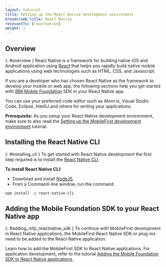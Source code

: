 ```yaml
---
layout: tutorial
title: Setting up the React Native development environment
breadcrumb_title: React Native
relevantTo: [reactnative]
weight: 1
---
```

<!-- NLS_CHARSET=UTF-8 -->
## Overview
{: #overview }
React Native is a framework for building native iOS and Android application using [React](https://reactjs.org/) that helps you rapidly build native mobile applications using web technologies such as HTML, CSS, and Javascript.

If you are a developer who has chosen React Native as the framework to develop your mobile or web app, the following sections help you get started with [IBM Mobile Foundation](http://mobilefirstplatform.ibmcloud.com) SDK in  your React Native app.

You can use your preferred code editor such as Atom.io, Visual Studio Code, Eclipse, IntelliJ and others for writing your applications.

**Prerequisite:** As you setup your React Native development environment, make sure to also read the [Setting up the MobileFirst development environment](https://mobilefirstplatform.ibmcloud.com/tutorials/en/foundation/8.0/installation-configuration/development/mobilefirst) tutorial.

## Installing the React Native CLI
{: #installing_cli }
To get started with React Native development the first step required is to install the [React Native CLI](https://facebook.github.io/react-native/docs/getting-started.html).

**To install React Native CLI:**

* Download and install [NodeJS](https://nodejs.org/en/).
* From a Command-line window, run the command:
```bash
npm install -g react-native-cli
```

## Adding the Mobile Foundation SDK to your React Native app
{: #adding_mfp_reactnative_sdk }
To continue with MobileFirst development in React Native applications, the MobileFirst React Native SDK or plug-ins need to be added to the React Native application.

Learn how to add the MobileFirst SDK to React Native applications.
For application development, refer to the tutorial [Adding the Mobile Foundation SDK to React Native applications]({{site.baseurl}}/tutorials/en/foundation/8.0/application-development/sdk/reactnative).
